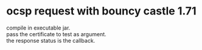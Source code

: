 # ocsp request with bouncy castle 1.71

compile in executable jar.<br/>
pass the certificate to test as argument.<br/>
the response status is the callback.
